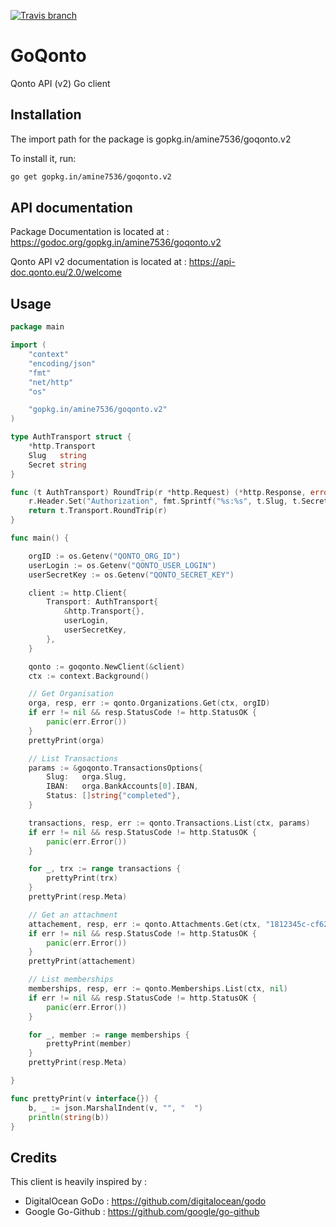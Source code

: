 [![Travis branch](https://img.shields.io/travis/amine7536/goqonto/v2.svg?style=flat-square)](https://travis-ci.org/amine7536/goqonto)

# GoQonto
Qonto API (v2) Go client

## Installation

The import path for the package is gopkg.in/amine7536/goqonto.v2

To install it, run:

```bash
go get gopkg.in/amine7536/goqonto.v2
```

## API documentation

Package Documentation is located at : https://godoc.org/gopkg.in/amine7536/goqonto.v2

Qonto API v2 documentation is located at : https://api-doc.qonto.eu/2.0/welcome

## Usage

```go
package main

import (
	"context"
	"encoding/json"
	"fmt"
	"net/http"
	"os"

	"gopkg.in/amine7536/goqonto.v2"
)

type AuthTransport struct {
	*http.Transport
	Slug   string
	Secret string
}

func (t AuthTransport) RoundTrip(r *http.Request) (*http.Response, error) {
	r.Header.Set("Authorization", fmt.Sprintf("%s:%s", t.Slug, t.Secret))
	return t.Transport.RoundTrip(r)
}

func main() {

	orgID := os.Getenv("QONTO_ORG_ID")
	userLogin := os.Getenv("QONTO_USER_LOGIN")
	userSecretKey := os.Getenv("QONTO_SECRET_KEY")

	client := http.Client{
		Transport: AuthTransport{
			&http.Transport{},
			userLogin,
			userSecretKey,
		},
	}

	qonto := goqonto.NewClient(&client)
	ctx := context.Background()

	// Get Organisation
	orga, resp, err := qonto.Organizations.Get(ctx, orgID)
	if err != nil && resp.StatusCode != http.StatusOK {
		panic(err.Error())
	}
	prettyPrint(orga)

	// List Transactions
	params := &goqonto.TransactionsOptions{
		Slug:   orga.Slug,
		IBAN:   orga.BankAccounts[0].IBAN,
		Status: []string{"completed"},
	}

	transactions, resp, err := qonto.Transactions.List(ctx, params)
	if err != nil && resp.StatusCode != http.StatusOK {
		panic(err.Error())
	}

	for _, trx := range transactions {
		prettyPrint(trx)
	}
	prettyPrint(resp.Meta)

	// Get an attachment
	attachement, resp, err := qonto.Attachments.Get(ctx, "1812345c-cf62-49a0-bbb0-f654321678")
	if err != nil && resp.StatusCode != http.StatusOK {
		panic(err.Error())
	}
	prettyPrint(attachement)

	// List memberships
	memberships, resp, err := qonto.Memberships.List(ctx, nil)
	if err != nil && resp.StatusCode != http.StatusOK {
		panic(err.Error())
	}

	for _, member := range memberships {
		prettyPrint(member)
	}
	prettyPrint(resp.Meta)

}

func prettyPrint(v interface{}) {
	b, _ := json.MarshalIndent(v, "", "  ")
	println(string(b))
}
```

## Credits

This client is heavily inspired by :
- DigitalOcean GoDo : https://github.com/digitalocean/godo
- Google Go-Github : https://github.com/google/go-github
